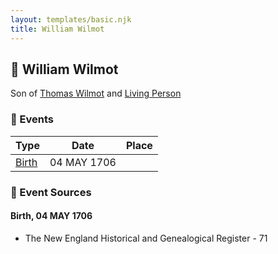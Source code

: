 ```yaml
---
layout: templates/basic.njk
title: William Wilmot
---
```

## 🔵 William Wilmot

Son of [Thomas Wilmot](/people/3/36930663) and [Living Person](/people/1/19292651)

### 📆 Events

Type | Date | Place
------ | ------ | ------
[Birth](#event-f3622506-de46-4559-a293-3a0e7d736117) | 04 MAY 1706 |

### 📰 Event Sources

#### <a id="event-f3622506-de46-4559-a293-3a0e7d736117"></a> Birth, 04 MAY 1706
* The New England Historical and Genealogical Register  - 71